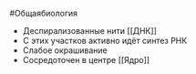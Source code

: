 #Общаябиология 
- Деспирализованные нити [[ДНК]]
- С этих участков активно идёт синтез РНК
- Слабое окрашивание
- Сосредоточен в центре [[Ядро]]